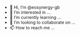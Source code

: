 - 👋 Hi, I’m @eosynergy-gb
- 👀 I’m interested in ...
- 🌱 I’m currently learning ...
- 💞️ I’m looking to collaborate on ...
- 📫 How to reach me ...

<!---
eosynergy-gb/eosynergy-gb is a ✨ special ✨ repository because its `README.md` (this file) appears on your GitHub profile.
You can click the Preview link to take a look at your changes.
--->
